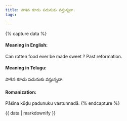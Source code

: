 ```yaml
---
title: పాశిన కూడు పదునుకు వస్తున్నదా.
tags:

---
```


{% capture data %}
#### Meaning in English:
Can rotten food ever be made sweet ?
Past reformation.

#### Meaning in Telugu:
పాశిన కూడు పదునుకు వస్తున్నదా.

#### Romanization:
Pāśina kūḍu padunuku vastunnadā.
{% endcapture %}

{{ data | markdownify }}

